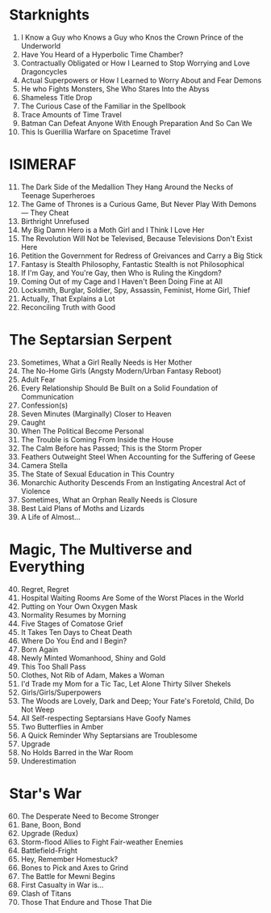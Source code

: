 # Starknights

01. I Know a Guy who Knows a Guy who Knos the Crown Prince of the Underworld
02. Have You Heard of a Hyperbolic Time Chamber?
03. Contractually Obligated or How I Learned to Stop Worrying and Love Dragoncycles
04. Actual Superpowers or How I Learned to Worry About and Fear Demons
05. He who Fights Monsters, She Who Stares Into the Abyss
06. Shameless Title Drop
07. The Curious Case of the Familiar in the Spellbook
08. Trace Amounts of Time Travel
09. Batman Can Defeat Anyone With Enough Preparation And So Can We
10. This Is Guerillia Warfare on Spacetime Travel

# ISIMERAF

11. The Dark Side of the Medallion They Hang Around the Necks of Teenage Superheroes
12. The Game of Thrones is a Curious Game, But Never Play With Demons — They Cheat
13. Birthright Unrefused
14. My Big Damn Hero is a Moth Girl and I Think I Love Her
15. The Revolution Will Not be Televised, Because Televisions Don't Exist Here
16. Petition the Government for Redress of Greivances and Carry a Big Stick
17. Fantasy is Stealth Philosophy, Fantastic Stealth is not Philosophical
18. If I'm Gay, and You're Gay, then Who is Ruling the Kingdom?
19. Coming Out of my Cage and I Haven't Been Doing Fine at All
20. Locksmith, Burglar, Soldier, Spy, Assassin, Feminist, Home Girl, Thief
21. Actually, That Explains a Lot 
22. Reconciling Truth with Good

# The Septarsian Serpent

23. Sometimes, What a Girl Really Needs is Her Mother
24. The No-Home Girls (Angsty Modern/Urban Fantasy Reboot)
25. Adult Fear
26. Every Relationship Should Be Built on a Solid Foundation of Communication
27. Confession(s)
28. Seven Minutes (Marginally) Closer to Heaven
29. Caught
30. When The Political Become Personal
31. The Trouble is Coming From Inside the House
32. The Calm Before has Passed; This is the Storm Proper
33. Feathers Outweight Steel When Accounting for the Suffering of Geese
34. Camera Stella
35. The State of Sexual Education in This Country
36. Monarchic Authority Descends From an Instigating Ancestral Act of Violence
37. Sometimes, What an Orphan Really Needs is Closure
38. Best Laid Plans of Moths and Lizards
39. A Life of Almost…

# Magic, The Multiverse and Everything

40. Regret, Regret
41. Hospital Waiting Rooms Are Some of the Worst Places in the World
42. Putting on Your Own Oxygen Mask
43. Normality Resumes by Morning
44. Five Stages of Comatose Grief
45. It Takes Ten Days to Cheat Death
46. Where Do You End and I Begin?
47. Born Again
48. Newly Minted Womanhood, Shiny and Gold
49. This Too Shall Pass
50. Clothes, Not Rib of Adam, Makes a Woman
51. I'd Trade my Mom for a Tic Tac, Let Alone Thirty Silver Shekels
52. Girls/Girls/Superpowers
53. The Woods are Lovely, Dark and Deep; Your Fate's Foretold, Child, Do Not Weep
54. All Self-respecting Septarsians Have Goofy Names
55. Two Butterflies in Amber
56. A Quick Reminder Why Septarsians are Troublesome
57. Upgrade
58. No Holds Barred in the War Room
59. Underestimation

# Star's War

60. The Desperate Need to Become Stronger
61. Bane, Boon, Bond
62. Upgrade (Redux)
63. Storm-flood Allies to Fight Fair-weather Enemies
64. Battlefield-Fright
65. Hey, Remember Homestuck?
66. Bones to Pick and Axes to Grind
67. The Battle for Mewni Begins
68. First Casualty in War is...
69. Clash of Titans
70. Those That Endure and Those That Die
